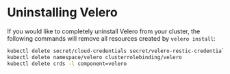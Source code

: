 # Uninstalling Velero

If you would like to completely uninstall Velero from your cluster, the following commands will remove all resources created by `velero install`:

```bash
kubectl delete secret/cloud-credentials secret/velero-restic-credentials
kubectl delete namespace/velero clusterrolebinding/velero
kubectl delete crds -l component=velero
```
